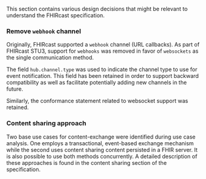 This section contains various design decisions that might be relevant to understand the FHIRcast specification.

### Remove `webhook` channel

Originally, FHIRcast supported a `webhook` channel (URL callbacks). As part of FHIRcast STU3, support for `webhooks` was removed in favor of `websockets` as the single communication method.

The field `hub.channel.type` was used to indicate the channel type to use for event notification. This field has been retained in order to support backward compatibility as well as facilitate potentially adding new channels in the future.

Similarly, the conformance statement related to websocket support was retained.

### Content sharing approach

Two base use cases for content-exchange were identified during use case analysis. One employs a transactional, event-based exchange mechanism while the second uses content sharing content persisted in a FHIR server. It is also possible to use both methods concurrently. A detailed description of these approaches is found in the content sharing section of the specification.
